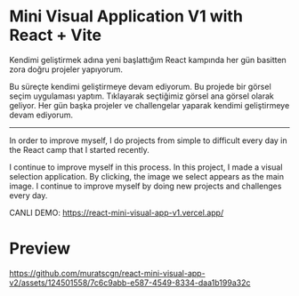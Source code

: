 # Mini Visual Application V1 with React + Vite 

Kendimi geliştirmek adına yeni başlattığım React kampında her gün basitten zora doğru projeler yapıyorum.

Bu süreçte kendimi geliştirmeye devam ediyorum. Bu projede bir görsel seçim uygulaması yaptım. Tıklayarak seçtiğimiz görsel ana görsel olarak geliyor.
Her gün başka projeler ve challengelar yaparak kendimi geliştirmeye devam ediyorum.

--------------------------------------------------------------------------------

In order to improve myself, I do projects from simple to difficult every day in the React camp that I started recently.

I continue to improve myself in this process. In this project, I made a visual selection application. By clicking, the image we select appears as the main image.
I continue to improve myself by doing new projects and challenges every day.

CANLI DEMO: https://react-mini-visual-app-v1.vercel.app/

# Preview

https://github.com/muratscgn/react-mini-visual-app-v2/assets/124501558/7c6c9abb-e587-4549-8334-daa1b199a32c


